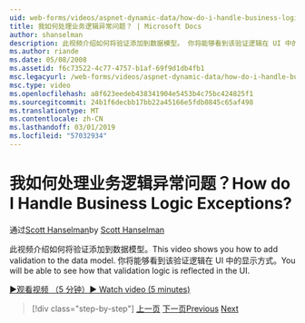 ```yaml
---
uid: web-forms/videos/aspnet-dynamic-data/how-do-i-handle-business-logic-exceptions
title: 我如何处理业务逻辑异常问题？ | Microsoft Docs
author: shanselman
description: 此视频介绍如何将验证添加到数据模型。 你将能够看到该验证逻辑在 UI 中的显示方式。
ms.author: riande
ms.date: 05/08/2008
ms.assetid: f6c73522-4c77-4757-b1af-69f9d1db4fb1
msc.legacyurl: /web-forms/videos/aspnet-dynamic-data/how-do-i-handle-business-logic-exceptions
msc.type: video
ms.openlocfilehash: a8f623eedeb438341904e5453b4c75bc424825f1
ms.sourcegitcommit: 24b1f6decbb17bb22a45166e5fdb0845c65af498
ms.translationtype: MT
ms.contentlocale: zh-CN
ms.lasthandoff: 03/01/2019
ms.locfileid: "57032934"
---
```

<a name="how-do-i-handle-business-logic-exceptions"></a><span data-ttu-id="afd4b-105">我如何处理业务逻辑异常问题？</span><span class="sxs-lookup"><span data-stu-id="afd4b-105">How do I Handle Business Logic Exceptions?</span></span>
====================
<span data-ttu-id="afd4b-106">通过[Scott Hanselman](https://github.com/shanselman)</span><span class="sxs-lookup"><span data-stu-id="afd4b-106">by [Scott Hanselman](https://github.com/shanselman)</span></span>

<span data-ttu-id="afd4b-107">此视频介绍如何将验证添加到数据模型。</span><span class="sxs-lookup"><span data-stu-id="afd4b-107">This video shows you how to add validation to the data model.</span></span> <span data-ttu-id="afd4b-108">你将能够看到该验证逻辑在 UI 中的显示方式。</span><span class="sxs-lookup"><span data-stu-id="afd4b-108">You will be able to see how that validation logic is reflected in the UI.</span></span>

[<span data-ttu-id="afd4b-109">&#9654;观看视频 （5 分钟）</span><span class="sxs-lookup"><span data-stu-id="afd4b-109">&#9654; Watch video (5 minutes)</span></span>](https://channel9.msdn.com/Blogs/ASP-NET-Site-Videos/how-do-i-handle-business-logic-exceptions)

> [!div class="step-by-step"]
> <span data-ttu-id="afd4b-110">[上一页](how-do-i-change-how-my-fields-render.md)
> [下一页](how-do-i-make-custom-pages.md)</span><span class="sxs-lookup"><span data-stu-id="afd4b-110">[Previous](how-do-i-change-how-my-fields-render.md)
[Next](how-do-i-make-custom-pages.md)</span></span>
